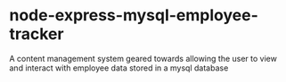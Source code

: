 # node-express-mysql-employee-tracker
A content management system geared towards allowing the user to view and interact with employee data stored in a mysql database
